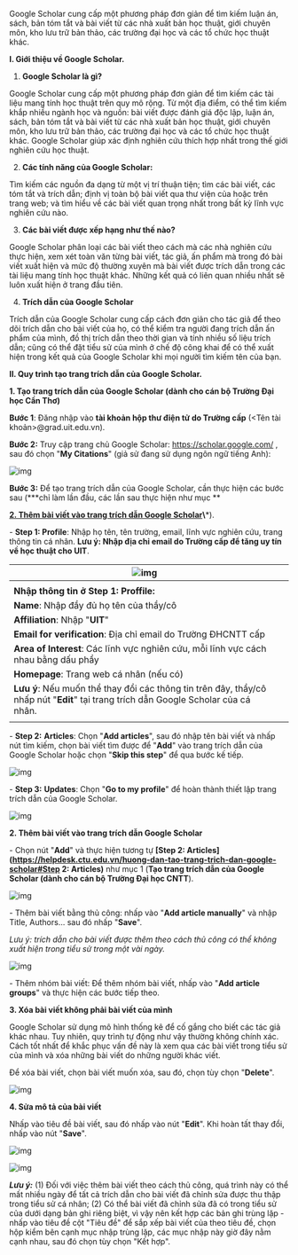 Google Scholar cung cấp một phương pháp đơn giản để tìm kiếm luận án, sách, bản tóm tắt và bài viết từ các nhà xuất bản học thuật, giới chuyên môn, kho lưu trữ bản thảo, các trường đại học và các tổ chức học thuật khác.

**I. Giới thiệu về Google Scholar.**

1. **Google Scholar là gì?**

Google Scholar cung cấp một phương pháp đơn giản để tìm kiếm các tài liệu mang tính học thuật trên quy mô rộng. Từ một địa điểm, có thể tìm kiếm khắp nhiều ngành học và nguồn: bài viết được đánh giá độc lập, luận án, sách, bản tóm tắt và bài viết từ các nhà xuất bản học thuật, giới chuyên môn, kho lưu trữ bản thảo, các trường đại học và các tổ chức học thuật khác. Google Scholar giúp xác định nghiên cứu thích hợp nhất trong thế giới nghiên cứu học thuật.

2. **Các tính năng của Google Scholar:**

Tìm kiếm các nguồn đa dạng từ một vị trí thuận tiện; tìm các bài viết, các tóm tắt và trích dẫn; định vị toàn bộ bài viết qua thư viện của hoặc trên trang web; và tìm hiểu về các bài viết quan trọng nhất trong bất kỳ lĩnh vực nghiên cứu nào.

3. **Các bài viết được xếp hạng như thế nào?**

Google Scholar phân loại các bài viết theo cách mà các nhà nghiên cứu thực hiện, xem xét toàn văn từng bài viết, tác giả, ấn phẩm mà trong đó bài viết xuất hiện và mức độ thường xuyên mà bài viết được trích dẫn trong các tài liệu mang tính học thuật khác. Những kết quả có liên quan nhiều nhất sẽ luôn xuất hiện ở trang đầu tiên.

4. **Trích dẫn của Google Scholar**

Trích dẫn của Google Scholar cung cấp cách đơn giản cho tác giả để theo dõi trích dẫn cho bài viết của họ, có thể kiểm tra người đang trích dẫn ấn phẩm của mình, đồ thị trích dẫn theo thời gian và tính nhiều số liệu trích dẫn; cũng có thể đặt tiểu sử của mình ở chế độ công khai để có thể xuất hiện trong kết quả của Google Scholar khi mọi người tìm kiếm tên của bạn.

**II. Quy trình tạo trang trích dẫn của Google Scholar.** 

**1. Tạo trang trích dẫn của Google Scholar (dành cho cán bộ Trường Đại học Cần Thơ)**

**Bước 1**: Đăng nhập vào **tài khoản hộp thư điện tử do Trường cấp** (<Tên tài khoản>@grad.uit.edu.vn).

**Bước 2:** Truy cập trang chủ Google Scholar: https://scholar.google.com/ , sau đó chọn "**My Citations**" (giả sử đang sử dụng ngôn ngữ tiếng Anh):

![img](https://helpdesk.ctu.edu.vn/images/upload/Guide_GoogleScholar_files/anh-1.jpg)

**Bước 3:** Để tạo trang trích dẫn của Google Scholar, cần thực hiện các bước sau (***chỉ làm lần đầu, các lần sau thực hiện như mục **

**[2. Thêm bài viết vào trang trích dẫn Google Scholar](https://helpdesk.ctu.edu.vn/huong-dan-tao-trang-trich-dan-google-scholar#2._Thêm_bài_viết_vào_trang_trích_dẫn_Google_Scholar_)\***).

\- **Step 1: Profile**: Nhập họ tên, tên trường, email, lĩnh vực nghiên cứu, trang thông tin cá nhân. **Lưu ý: Nhập địa chỉ email do Trường cấp để tăng uy tín về học thuật cho UIT**.

| ![img](https://helpdesk.ctu.edu.vn/images/upload/Guide_GoogleScholar_files/anh-2.jpg) |      |
| ------------------------------------------------------------ | ---- |
|                                                              |      |
| **Nhập thông tin ở Step 1: Proffile:**                       |      |
| **Name**: Nhập đầy đủ họ tên của thầy/cô                     |      |
| **Affiliation**: Nhập "**UIT**"                              |      |
| **Email for verification**: Địa chỉ email do Trường ĐHCNTT cấp |      |
| **Area of Interest**: Các lĩnh vực nghiên cứu, mỗi lĩnh vực cách nhau bằng dấu phẩy |      |
| **Homepage**: Trang web cá nhân (nếu có)                     |      |
| **Lưu ý**: Nếu muốn thể thay đổi các thông tin trên đây, thầy/cô nhấp nút "**Edit**" tại trang trích dẫn Google Scholar của cá nhân. |      |
|                                                              |      |

\- **Step 2:** **Articles**: Chọn "**Add articles**", sau đó nhập tên bài viết và nhấp nút tìm kiếm, chọn bài viết tìm được để "**Add**" vào trang trích dẫn của Google Scholar hoặc chọn "**Skip this step**" để qua bước kế tiếp.

![img](https://helpdesk.ctu.edu.vn/images/upload/Guide_GoogleScholar_files/anh-3.jpg)

 

\- **Step 3:** **Updates**: Chọn "**Go to my profile**" để hoàn thành thiết lập trang trích dẫn của Google Scholar.

![img](https://helpdesk.ctu.edu.vn/images/upload/Guide_GoogleScholar_files/anh-4.jpg)

 

**2. Thêm bài viết vào trang trích dẫn Google Scholar**

\- Chọn nút "**Add**" và thực hiện tương tự **[Step 2: Articles](https://helpdesk.ctu.edu.vn/huong-dan-tao-trang-trich-dan-google-scholar#Step 2: Articles)** như mục 1 (**Tạo trang trích dẫn của Google Scholar (dành cho cán bộ Trường Đại học CNTT**).

![img](https://helpdesk.ctu.edu.vn/images/upload/Guide_GoogleScholar_files/anh-5.jpg)

\- Thêm bài viết bằng thủ công: nhấp vào "**Add article manually**" và nhập Title, Authors... sau đó nhấp "**Save**".

*Lưu ý: trích dẫn cho bài viết được thêm theo cách thủ công có thể không xuất hiện trong tiểu sử trong một vài ngày.*

![img](https://helpdesk.ctu.edu.vn/images/upload/Guide_GoogleScholar_files/anh-6.jpg)

\- Thêm nhóm bài viết: Để thêm nhóm bài viết, nhấp vào "**Add article groups**" và thực hiện các bước tiếp theo.

 

**3. Xóa bài viết không phải bài viết của mình**

Google Scholar sử dụng mô hình thống kê để cố gắng cho biết các tác giả khác nhau. Tuy nhiên, quy trình tự động như vậy thường không chính xác. Cách tốt nhất để khắc phục vấn đề này là xem qua các bài viết trong tiểu sử của mình và xóa những bài viết do những người khác viết.

Để xóa bài viết, chọn bài viết muốn xóa, sau đó, chọn tùy chọn "**Delete**".

![img](https://helpdesk.ctu.edu.vn/images/upload/Guide_GoogleScholar_files/anh-7.jpg)

 

**4. Sửa mô tả của bài viết**

Nhấp vào tiêu đề bài viết, sau đó nhấp vào nút "**Edit**". Khi hoàn tất thay đổi, nhấp vào nút "**Save**".

![img](https://helpdesk.ctu.edu.vn/images/upload/Guide_GoogleScholar_files/anh-8.jpg)

![img](https://helpdesk.ctu.edu.vn/images/upload/Guide_GoogleScholar_files/anh-9.jpg) 

***Lưu ý:*** (1) Đối với việc thêm bài viết theo cách thủ công, quá trình này có thể mất nhiều ngày để tất cả trích dẫn cho bài viết đã chỉnh sửa được thu thập trong tiểu sử cá nhân; (2) Có thể bài viết đã chỉnh sửa đã có trong tiểu sử của dưới dạng bản ghi riêng biệt, vì vậy nên kết hợp các bản ghi trùng lặp - nhấp vào tiêu đề cột "Tiêu đề" để sắp xếp bài viết của theo tiêu đề, chọn hộp kiểm bên cạnh mục nhập trùng lặp, các mục nhập này giờ đây nằm cạnh nhau, sau đó chọn tùy chọn "Kết hợp".
